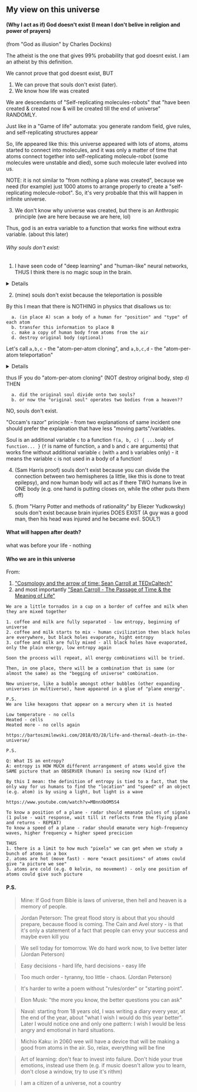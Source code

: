 ## My view on this universe

#### (Why I act as if) God doesn't exist (I mean I don't belive in religion and power of prayers)

(from "God as illusion" by Charles Dockins)

The atheist is the one that gives 99% probability that god doesnt exist. I am an atheist by this definition.

We cannot prove that god doesnt exist, BUT

1. We can prove that souls don't exist (later).
2. We know how life was created

We are descendants of "Self-replicating molecules-robots" that "have been created & created now & will be created till the end of universe" RANDOMLY.

Just like in a "Game of life" automata: you generate random field, give rules, and self-replicating structures appear

So, life appeared like this: this universe appeared with lots of atoms, atoms started to connect into molecules, and it was only a matter of time that atoms connect together into self-replicating molecule-robot (some molecules were unstable and died), some such molecule later evolved into us.

NOTE: it is not similar to "from nothing a plane was created", because we need (for example) just 1000 atoms to arrange properly to create a "self-replicating molecule-robot". So, it's very probable that this will happen in infinite universe.

3. We don't know why universe was created, but there is an Anthropic principle (we are here because we are here, lol)

Thus, god is an extra variable to a function that works fine without extra variable. (about this later)

###### Why souls don't exist:

1. I have seen code of "deep learning" and "human-like" neural networks, THUS I think there is no magic soup in the brain.

<details><pre>
    "Human-like" neural network works like this:

    a. each "axon" is just a number from 0.0 to 1.0 (represented as a data, a number, it really exists, not virtual, not only in code, and can be updated, this is a memory)
    b. IF the state of "axon" is more or equal to 0.5 THEN signal goes through axon ELSE doesnt
    c. "axon" have 1 input and 1 output
    d. "neuron" is just a connection, only in code, it collects input from axons, finds average input (sum of inputs divided by length of an input array) and outputs input to other axons

    Process

    You input an image data, like `[0.0, 1.0, 0.5]` (where 0 is white, 1 is black, 0.5 is gray).

    It goes through axons and neurons, and can output for example:
      an array `[0.0, 0.5]` which is the location of eyes for example
      OR just a one number DO_I_SEE_A_DOG (probability from 0.0 to 1.0)

    1. FOR EXAMPLE your neural network outputted DO_I_SEE_A_DOG probability 0.0 on an image with a dog. You know the probability should be 1.0. HOW TO UPDATE WEIGHTS so that is outputs 1.0 number?
    2. You make a copy of your neural network, You update RANDOMLY the weights, +0.1 to one weight, -0.1 to other weight of axon
    3. IF new neural network weights a better THEN replace old "brain" with new "brain" ELSE discard "new" brain, try again to create a "new" brain.

    ```javascript
    # image = load_image()
    image = [
      0.0, # white
      1.0, # black
      0.5, # grey
    ]

    const numberOfInputs = 3 # image.length - 1
    const numberOfNeuronsInHiddenLayer = 4 # there is only one hidden layer, but could be many
    const numberOfOutputs = 1 # because the doISeeDogProbability is only one number from 0.0 (zero percent probability) to 1.0 (100 percent probability)

    const makeAnArrayOfZerosWithLenght = (lengthOfArray) = Array.from({length: lengthOfArray}, () => 0.0)

    assert(makeAnArrayOfZerosWithLenght(3), [0.0, 0.0, 0.0])

    const axonsFromInputToLayer1 = [
      makeAnArrayOfZerosWithLenght(numberOfNeuronsInHiddenLayer), # 1st input to hidden layer
      makeAnArrayOfZerosWithLenght(numberOfNeuronsInHiddenLayer), # 2d input to hidden layer
      makeAnArrayOfZerosWithLenght(numberOfNeuronsInHiddenLayer), # 3d input to hidden layer
      makeAnArrayOfZerosWithLenght(numberOfNeuronsInHiddenLayer), # 4th input to hidden layer
    ]

    const axonsFromLayer1ToOutput = makeAnArrayOfZerosWithLenght(numberOfNeuronsInHiddenLayer)

    TODO: finish
    ```
   </pre>

   <img src="https://user-images.githubusercontent.com/7573215/162324220-cdc1699b-7090-4d9e-be93-2d72ef67adb4.png" alt="Banner" width="100%">
</details>


2. (mine) souls don't exist because the teleportation is possible

By this I mean that there is NOTHING in physics that disallows us to:

```
  a. (in place A) scan a body of a human for "position" and "type" of each atom
  b. transfer this information to place B
  c. make a copy of human body from atoms from the air
  d. destroy original body (optional)
```

Let's call `a,b,c` - the "atom-per-atom cloning", and `a,b,c,d` - the "atom-per-atom teleportation"

<details><pre>
I believe, the thought process of a new human will start from where the old body stopped thinking, because the memory is just a ratio of Calcium to Potassium (for example, don't remember), and a neuron is just memory device that holds a number from 0.0 to 1.0 

IF "average signal value to the neuron" is more than "neuron state value" THEN signal is passed to other axons ELSE not passed

NOTE that teleporation is not like a quantum teleporation of electrons
</pre></details>

thus IF you do "atom-per-atom cloning" (NOT destroy original body, step `d`) THEN

```
  a. did the original soul divide onto two souls?
  b. or now the "original soul" operates two bodies from a heaven??
```

NO, souls don't exist.

"Occam's razor" principle - from two explanations of same incident one should prefer the explanation that have less "moving parts"/variables.

Soul is an additional variable `c` to a function `f(a, b, c) { ...body of function... }` (`f` is name of function, `a` and `b` and `c` are arguments) that works fine without additional variable `c` (with `a` and `b` variables only) - it means the variable `c` is not used in a body of a function!


4. (Sam Harris proof) souls don't exist because you can divide the connection between two hemispheres (a little, like this is done to treat epilepsy), and now human body will act as if there TWO humans live in ONE body (e.g. one hand is putting closes on, while the other puts them off)

5. (from "Harry Potter and methods of rationality" by Eliezer Yudkowsky) souls don't exist because brain injuries DOES EXIST (A guy was a good man, then his head was injured and he became evil. SOUL?)

#### What will happen after death?

what was before your life - nothing

#### Who we are in this universe

From:
1. ["Cosmology and the arrow of time: Sean Carroll at TEDxCaltech"](https://www.youtube.com/watch?v=WMaTyg8wR4Y)
2. and most importantly ["Sean Carroll - The Passage of Time & the Meaning of Life"](https://www.youtube.com/watch?v=7BH6XCRZad8)

```
We are a little tornados in a cup on a border of coffee and milk when they are mixed together

1. coffee and milk are fully separated - low entropy, beginning of universe
2. coffee and milk starts to mix - human civilization then black holes are everywhere, but black holes evaporate, hight entropy
3. coffee and milk are fully mixed - all black holes have evaporated, only the plain energy, low entropy again

Soon the process will repeat, all energy combinations will be tried.

Then, in one place, there will be a combination that is same (or almost the same) as the "begging of universe" combination.

New universe, like a bubble amongst other bubbles (other expanding universes in multiverse), have appeared in a glue of "plane energy".

P.S.
We are like hexagons that appear on a mercury when it is heated

Low temperature - no cells
Heated - cells
Heated more - no cells again

https://bartoszmilewski.com/2018/03/28/life-and-thermal-death-in-the-universe/

P.S.

Q: What IS an entropy?
A: entropy is HOW MUCH different arrangement of atoms would give the SAME picture that an OBSERVER (human) is seeing now (kind of)

By this I mean: the definition of entropy is tied to a fact, that the only way for us humans to find the "location" and "speed" of an object (e.g. atom) is by using a light, but light is a wave

https://www.youtube.com/watch?v=MBnnXbOM5S4

To know a position of a plane - radar should emanate pulses of signals (1 pulse - wait response, wait till it reflects from the flying plane and returns - REPEAT)
To know a speed of a plane - radar should emanate very high-frequency waves, higher frequency = higher speed precicion

THUS
1. there is a limit to how much "pixels" we can get when we study a bunch of atoms in a box
2. atoms are hot (move fast) - more "exact positions" of atoms could give "a picture we see"
3. atoms are cold (e.g. 0 kelvin, no movement) - only one position of atoms could give such picture
```

#### P.S.

> Mine: If God from Bible is laws of universe, then hell and heaven is a memory of people.

> Jordan Peterson: The great flood story is about that you should prepare, because flood is coming. The Cain and Avel story - is that it's only a statement of a fact that people can envy your success and maybe even kill you

> We sell today for tomorrow. We do hard work now, to live better later (Jordan Peterson)

> Easy decisions - hard life, hard decisions - easy life

> Too much order - tyranny, too little - chaos. (Jordan Peterson)

> It's harder to write a poem without "rules/order" or "starting point".

> Elon Musk: "the more you know, the better questions you can ask"

> Naval: starting from 18 years old, I was writing a diary every year, at the end of the year, about "what I wish I would do this year better". Later I would notice one and only one pattern: I wish I would be less angry and emotional in hard situations.

> Michio Kaku: in 2060 wee will have a device that will be making a good from atoms in the air. So, relax, everything will be fine

> Art of learning: don't fear to invest into failure. Don't hide your true emotions, instead use them (e.g. if music doesn't allow you to learn, don't close a window, try to use it's rithm)

> I am a citizen of a universe, not a country
